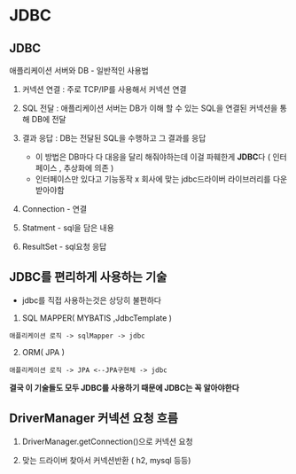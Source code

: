 # JDBC

##  JDBC 


애플리케이션 서버와 DB - 일반적인 사용법

1. 커넥션 연결 : 주로 TCP/IP를 사용해서 커넥션 연결
2. SQL 전달 : 애플리케이션 서버는 DB가 이해 할 수 있는 SQL을 연결된 커넥션을 통해 DB에 전달
3. 결과 응답 : DB는 전달된 SQL을 수행하고 그 결과를 응답

    - 이 방법은 DB마다 다 대응을 달리 해줘야하는데 이걸 파훼한게 **JDBC**다 ( 인터페이스 , 추상화에 의존 )
    - 인터페이스만 있다고 기능동작 x 회사에 맞는 jdbc드라이버 라이브러리를 다운 받아야함

1. Connection - 연결
2. Statment  - sql을 담은 내용
3. ResultSet - sql요청 응답




## JDBC를 편리하게 사용하는 기술

- jdbc를 직접 사용하는것은 상당히 불편하다



1.  SQL MAPPER( MYBATIS ,JdbcTemplate )
```
애플리케이션 로직 -> sqlMapper -> jdbc
```
2. ORM( JPA )

```
애플리케이션 로직 -> JPA <--JPA구현체 -> jdbc
```

**결국 이 기술들도 모두 JDBC를 사용하기 때문에 JDBC는 꼭 알아야한다**



##  DriverManager 커넥션 요청 흐름

1. DriverManager.getConnection()으로 커넥션 요청 

2. 맞는 드라이버 찾아서 커넥션반환 ( h2, mysql 등등)





